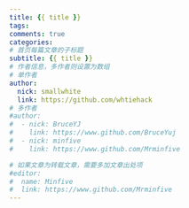 ```yaml
---
title: {{ title }}
tags:
comments: true
categories:
# 首页每篇文章的子标题
subtitle: {{ title }}
# 作者信息，多作者则设置为数组
# 单作者
author: 
  nick: smallwhite
  link: https://github.com/whtiehack
# 多作者
#author:
#  - nick: BruceYJ
#    link: https://www.github.com/BruceYuj
#  - nick: minfive
#    link: https://www.github.com/Mrminfive

# 如果文章为转载文章，需要多加文章出处项
#editor:
#  name: Minfive
#  link: https://www.github.com/Mrminfive
---
```

